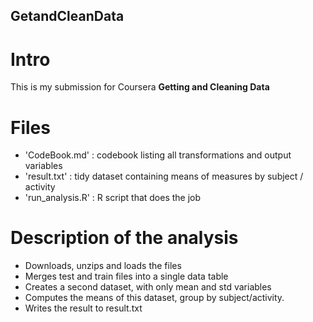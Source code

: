 ## GetandCleanData
# Intro

This is my submission for Coursera **Getting and Cleaning Data**

# Files
* 'CodeBook.md' : codebook listing all transformations and output variables
* 'result.txt' : tidy dataset containing means of measures by subject / activity
* 'run_analysis.R' : R script that does the job


# Description of the analysis 
* Downloads, unzips and loads the files
* Merges test and train files into a single data table
* Creates a second dataset, with only mean and std variables
* Computes the means of this dataset, group by subject/activity.
* Writes the result to result.txt
